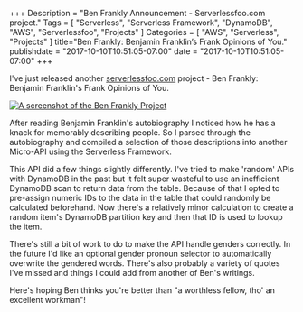 +++
Description = "Ben Frankly Announcement - Serverlessfoo.com project."
Tags = [
  "Serverless",
  "Serverless Framework",
  "DynamoDB",
  "AWS",
  "Serverlessfoo",
  "Projects"
]
Categories = [
  "AWS",
  "Serverless",
  "Projects"
]
title="Ben Frankly: Benjamin Franklin’s Frank Opinions of You."
publishdate = "2017-10-10T10:51:05-07:00"
date = "2017-10-10T10:51:05-07:00"
+++

I've just released another [serverlessfoo.com](https://www.serverlessfoo.com) project - Ben Frankly: Benjamin Franklin's Frank Opinions of You.

[![A screenshot of the Ben Frankly Project](/images/ben_frankly/ben-frankly.png)](/posts/ben-frankly-serverlessfoo/)

After reading Benjamin Franklin's autobiography I noticed how he has a knack for memorably describing people. So I parsed through the autobiography and compiled a selection of those descriptions into another Micro-API using the Serverless Framework. 

<!--more-->

This API did a few things slightly differently. I've tried to make 'random' APIs with DynamoDB in the past but it felt super wasteful to use an inefficient DynamoDB scan to return data from the table. Because of that I opted to pre-assign numeric IDs to the data in the table that could randomly be calculated beforehand. Now there's a relatively minor calculation to create a random item's DynamoDB partition key and then that ID is used to lookup the item.

There's still a bit of work to do to make the API handle genders correctly. In the future I'd like an optional gender pronoun selector to automatically overwrite the gendered words. There's also probably a variety of quotes I've missed and things I could add from another of Ben's writings.

Here's hoping Ben thinks you're better than "a worthless fellow, tho' an excellent workman"!